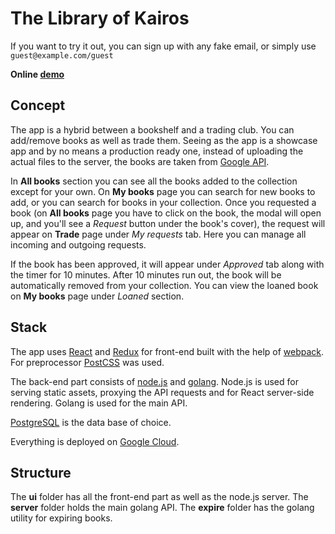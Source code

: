 # The Library of Kairos

If you want to try it out, you can sign up with any fake email, or simply use `guest@example.com/guest`
 
**Online [demo](http://kairome.com)**


## Concept

The app is a hybrid between a bookshelf and a trading club. You can add/remove books as well as trade them.
Seeing as the app is a showcase app and by no means a production ready one, instead of uploading the actual files to the server, the books are taken from [Google API](https://developers.google.com/books/).

In **All books** section you can see all the books added to the collection except for your own.
On **My books** page you can search for new books to add, or you can search for books in your collection.
Once you requested a book (on **All books** page you have to click on the book, the modal will open up, and you'll see a *Request* button under the book's cover), the request will appear on **Trade** page under *My requests* tab.
Here you can manage all incoming and outgoing requests.

If the book has been approved, it will appear under *Approved* tab along with the timer for 10 minutes. After 10 minutes run out, the book will be automatically removed from your collection.
You can view the loaned book on **My books** page under *Loaned* section.

## Stack

The app uses [React](https://facebook.github.io/react/) and [Redux](http://redux.js.org/
) for front-end built with the help of [webpack](https://webpack.github.io/).
For preprocessor [PostCSS](https://github.com/postcss/postcss) was used.

The back-end part consists of [node.js](https://nodejs.org/en/) and [golang](https://golang.org/).
Node.js is used for serving static assets, proxying the API requests and for React server-side rendering.
Golang is used for the main API.

[PostgreSQL](https://www.postgresql.org/) is the data base of choice.

Everything is deployed on [Google Cloud](https://cloud.google.com/).

## Structure

The **ui** folder has all the front-end part as well as the node.js server.
The **server** folder holds the main golang API.
The **expire** folder has the golang utility for expiring books.
